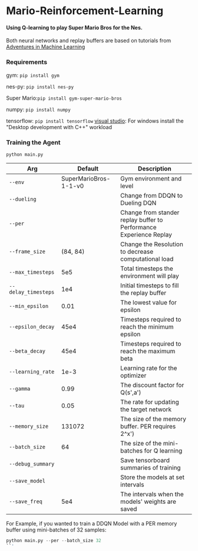 # Mario-Reinforcement-Learning

#### Using Q-learning to play Super Mario Bros for the Nes.

Both neural networks and replay buffers are based on tutorials from [Adventures in Machine Learning](https://adventuresinmachinelearning.com/)



### Requirements

gym:		    `pip install gym`

nes-py:		  `pip install nes-py`

Super Mario:`pip install gym-super-mario-bros`

numpy:      `pip install numpy`

tensorflow: `pip install tensorflow`
[visual studio](https://visualstudio.microsoft.com/):	For windows install the "Desktop development with C++" workload


### Training the Agent

`python main.py` 

|Arg|Default|Description
|------------------|-------------------------------|-----------------------------|
|`--env`|SuperMarioBros-1-1-v0|Gym environment and level|
|`--dueling`||Change from DDQN to Dueling DQN
|`--per`||Change from stander replay buffer to Performance Experience Replay|
|`--frame_size`|(84, 84)| Change the Resolution to decrease computational load|
|`--max_timesteps`|5e5|Total timesteps the environment will play|
|`--delay_timesteps`|1e4|Initial timesteps to fill the replay buffer|
|`--min_epsilon`|0.01|The lowest value for epsilon|
|`--epsilon_decay`|45e4|Timesteps required to reach the minimum epsilon|
|`--beta_decay`|45e4|Timesteps required to reach the maximum beta|
|`--learning_rate`|1e-3|Learning rate for the optimizer|
|`--gamma`|0.99|The discount factor for Q(s',a')|
|`--tau`|0.05|The rate for updating the target network|
|`--memory_size`|131072|The size of the memory buffer. PER requires 2^x')|
|`--batch_size`|64|The size of the mini-batches for Q learning|
|`--debug_summary`||Save tensorboard summaries of training|
|`--save_model`||Store the models at set intervals|
|`--save_freq`|5e4|The intervals when the models' weights are saved|

For Example, if you wanted to train a DDQN Model with a PER memory buffer using mini-batches of 32 samples:

```python 
python main.py --per --batch_size 32
``'
